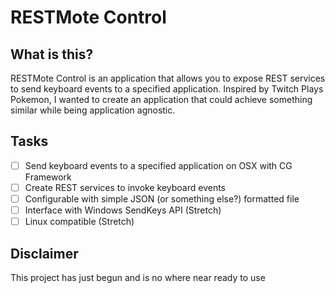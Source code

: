# RESTMote Control

## What is this?
RESTMote Control is an application that allows you to expose REST services to
send keyboard events to a specified application. Inspired by Twitch Plays Pokemon,
I wanted to create an application that could achieve something similar while being
application agnostic.

## Tasks
- [ ] Send keyboard events to a specified application on OSX with CG Framework
- [ ] Create REST services to invoke keyboard events
- [ ] Configurable with simple JSON (or something else?) formatted file
- [ ] Interface with Windows SendKeys API (Stretch)
- [ ] Linux compatible (Stretch)

## Disclaimer
This project has just begun and is no where near ready to use

